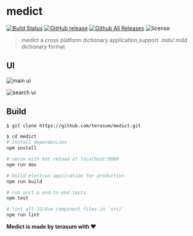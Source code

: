 # medict
[![Build Status](https://travis-ci.org/terasum/medict.svg?branch=master)](https://travis-ci.org/terasum/medict)
[![GitHub release](https://img.shields.io/github/release/terasum/medict.svg)](https://github.com/terasum/medict/releases)
[![Github All Releases](https://img.shields.io/github/downloads/medict/atom/total.svg)](https://github.com/terasum/medict/releases)
![license](https://img.shields.io/github/license/terasum/medict.svg)


> medict a cross platform dictionary application,support *.mdx/*.mdd dictionary format

## UI

![main ui](./docs/images/medict_index.png)

![search ui](./docs/images/medict_search.png)


## Build 

``` bash
$ git clone https://github.com/terasum/medict.git

$ cd medict
# install dependencies
npm install

# serve with hot reload at localhost:9080
npm run dev

# build electron application for production
npm run build

# run unit & end-to-end tests
npm test

# lint all JS/Vue component files in `src/`
npm run lint

```

**Medict is made by terasum with ❤️**